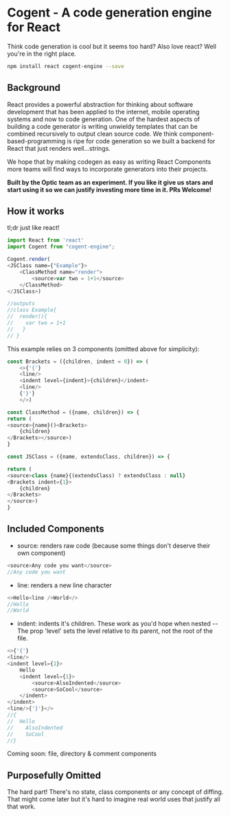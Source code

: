 # Cogent - A code generation engine for React
Think code generation is cool but it seems too hard? Also love react? Well you're in the right place. 

```bash
npm install react cogent-engine --save
```

## Background 
React provides a powerful abstraction for thinking about software development that has been applied to the internet, mobile operating systems and now to code generation. One of the hardest aspects of building a code generator is writing unwieldy templates that can be combined recursively to output clean source code. We think component-based-programming is ripe for code generation so we built a backend for React that just renders well...strings. 

We hope that by making codegen as easy as writing React Components more teams will find ways to incorporate generators into their projects.

**Built by the Optic team as an experiment. If you like it give us stars and start using it so we can justify investing more time in it. PRs Welcome!**

## How it works
tl;dr just like react!

```javascript
import React from 'react'
import Cogent from "cogent-engine";

Cogent.render(
<JSClass name={"Example"}>
	<ClassMethod name="render">
		<source>var two = 1+1</source>
	</ClassMethod>
</JSClass>)

//outputs
//class Example{
//  render(){
//    var two = 1+1
//   }
// }

```
This example relies on 3 components (omitted above for simplicity):
```javascript
const Brackets = ({children, indent = 0}) => (
	<>{'{'}
	<line/>
	<indent level={indent}>{children}</indent>
	<line/>
	{'}'}
	</>)

const ClassMethod = ({name, children}) => {
return (
<source>{name}()<Brackets>
	{children}
</Brackets></source>)
}

const JSClass = ({name, extendsClass, children}) => {

return (
<source>class {name}{(extendsClass) ? extendsClass : null}
<Brackets indent={1}>
	{children}
</Brackets>
</source>)
}
```

## Included Components
- source: renders raw code (because some things don't deserve their own component)
```javascript
<source>Any code you want</source>
//Any code you want
```
- line: renders a new line character
```javascript
<>Hello<line />World</>
//Hello
//World
```

- indent: indents it's children. These work as you'd hope when nested -- The prop 'level' sets the level relative to its parent, not the root of the file. 
```javascript
<>{'{'}
<line/>
<indent level={1}>
    Hello
    <indent level={1}>
        <source>AlsoIndented</source>
        <source>SoCool</source>
    </indent>
</indent>
<line/>{'}'}</>
//{
//  Hello
//    AlsoIndented
//    SoCool
//}
```

Coming soon: file, directory & comment components

## Purposefully Omitted
The hard part! There's no state, class components or any concept of diffing. That might come later but it's hard to imagine real world uses that justify all that work.     
